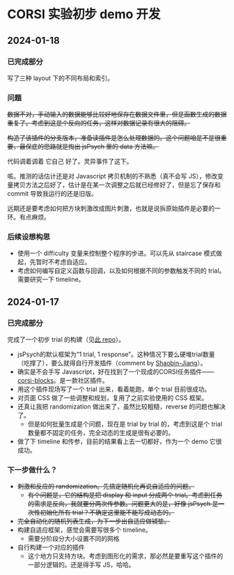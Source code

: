 # CORSI 实验初步 demo 开发

## 2024-01-18

### 已完成部分
写了三种 layout 下的不同布局和索引。

### 问题
~~数据不对，手动输入的数据能够比较好地保存在数据文件里，但是函数生成的数据重复了。考虑到这是个反向的任务，这样对数据记录有很大的阻碍。~~

~~构造了该插件的分支版本，准备读插件是怎么处理数据的。这个问题咱是不是很重要，最保底的思路就是掏出 jsPsych 里的 data 方法嘛。~~

代码调着调着 它自己 好了。灵异事件了这下。

咳。推测的话估计还是对 Javascript 拷贝机制的不熟悉（真不会写 JS），修改变量拷贝方法之后好了，估计是在某一次调整之后就已经修好了，但是忘了保存和 commit 导致我运行的还是旧版。

远期还是要考虑如何把方块刺激改成图片刺激，也就是说拆原始插件是必要的一环。有点麻烦。

### 后续设想构思
* 使用一个 difficulty 变量来控制整个程序的步进。可以先从 staircase 模式做起，先暂时不考虑自适应。
* 考虑如何编写自定义函数与回调，以及如何根据不同的参数触发不同的 trial。需要研究一下 timeline。

## 2024-01-17

### 已完成部分
完成了一个初步 trial 的构建（见[此 repo](https://github.com/Midnight-Yu/jspsych-adaptive-corsi-demo)）。
* jsPsych的默认框架为“1 trial, 1 response”。这种情况下要么硬堆trial数量（吃撑了），要么就得自行开发插件（comment by [Shaobin-Jiang](https://github.com/Shaobin-Jiang)）。
* 确实是不会手写 Javascript，好在找到了一个现成的CORSI任务插件——[corsi-blocks](https://github.com/jspsych/jspsych-contrib/tree/main/packages/plugin-corsi-blocks)。是一款社区插件。
* 用这个插件现场写了一个 trial 出来，看着能跑，单个 trial 目前很成功。
* 对页面 CSS 做了一些调整和规划，复用了之前实验使用的 CSS 框架。
* 还真让我把 randomization 做出来了，虽然比较粗糙，reverse 的问题也解决了。
  * 但是如何批量生成是个问题，现在是 trial by trial 的，考虑到这是个 trial 数量都不固定的任务，完全动态的生成是很有必要的。
* 做了下 timeline 和传参，目前的结果看上去一切都好，作为一个 demo 它很成功。


### 下一步做什么？
* ~~刺激和反应的 randomization。先搞定随机化再说自适应的问题。~~
  * ~~有个问题是，它的结构是把 display 和 input 分成两个 trial。考虑到任务的需求是反向，我就要分两次传参数。问题更大的是，好像 jsPsych 是一次性初始化所有 trial？不确定这里能不能写成动态的。~~
* ~~完全自动化的随机列表生成，为下一步出自适应做铺垫。~~
* 构建自适应框架，感觉会需要写很多个 timeline。
  * 需要分阶段分大小设置不同的网格
* 自行构建一个对应的插件
  * 这个地方只支持方块。考虑到图形化的需求，那必然是要重写这个插件的一部分逻辑的。还是得手写 JS，哈哈。

